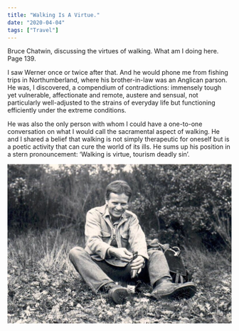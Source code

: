 ```yaml
---
title: "Walking Is A Virtue."
date: "2020-04-04"
tags: ["Travel"]
---
```


Bruce Chatwin, discussing the virtues of walking. What am I doing here. Page 139.

I saw Werner once or twice after that. And he would phone me from fishing trips in Northumberland, where his brother-in-law was an Anglican parson. He was, I discovered, a compendium of contradictions: immensely tough yet vulnerable, affectionate and remote, austere and sensual, not particularly well-adjusted to the strains of everyday life but functioning efficiently under the extreme conditions.

He was also the only person with whom I could have a one-to-one conversation on what I would call the sacramental aspect of walking. He and I shared a belief that walking is not simply therapeutic for oneself but is a poetic activity that can cure the world of its ills. He sums up his position in a stern pronouncement: ‘Walking is virtue, tourism deadly sin’.

![Bruce Chatwin](images/bruceChatwin_Walking.jpg)
